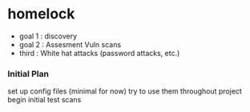 # homelock 
- goal 1 : discovery
- goal 2 : Assesment Vuln scans
- third  : White hat attacks (password attacks, etc.)


### Initial Plan 
set up config files (minimal for now) try to use them throughout project
begin initial test scans





